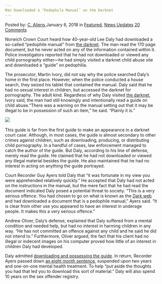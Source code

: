 ```yaml
---
Man Downloaded a ‘Pedophile Manual’ on the Darknet
---
```

<article class="post-listing post-24295 post type-post status-publish format-standard has-post-thumbnail hentry 
 tag-downloaded tag-man tag-manual tag-pedophile">
<div class="post-inner">
<span>Posted by: <a href="https://www.deepdotweb.com/author/caliens/" title="">C. Aliens </a></span>
<span>January 6, 2018</span>
<span>in <a href="https://www.deepdotweb.com/category/deepdot-news/" rel="category tag">Featured</a>, <a href="https://www.deepdotweb.com/category/news-updates/" rel="category tag">News Updates</a></span>
<span><a href="https://www.deepdotweb.com/2018/01/06/man-downloaded-pedophile-manual-darknet/#comments">20 Comments</a></span>


<p>Norwich Crown Court heard how 40-year-old Lee Daly had downloaded a so-called “pedophile manual” from <a href="https://www.deepdotweb.com/tag/darknet/">the darknet</a>. The man read the 170 page document, but he never acted on any of the information contained within it. Police investigators reported that he had not downloaded or viewed any child pornography either—he had simply visited a darknet child abuse site and downloaded a “guide” on pedophilia.</p>
<p>The prosecutor, Martin Ivory, did not say why the police searched Daly’s home in the first place. However, when the police conducted a house search, they seized his tablet that contained the manual. Daly said that he had no sexual interest in children, but accessed the darknet for pornography. The adult kind. Regardless of why Daly visited <a href="https://www.deepdotweb.com/tag/darknet/">the darknet</a>, Ivory said, the man had still knowingly and intentionally read a guide on child abuse.“There was a warning on the manual setting out that it may be illegal to be in possession of such an item,” he said. “Plainly it is.”</p>
<p><img class="wp-image-24300 aligncenter" src="/imgs/2018/01/word-image-8.jpeg" srcset="/imgs/2018/01/word-image-8.jpeg 660w, /imgs/2018/01/word-image-8-300x150.jpeg 300w" sizes="(max-width: 660px) 100vw, 660px" /></p>
<p>This guide is far from the first guide to make an appearance in a darknet court case. Although, in most cases, the guide is almost secondary to other crimes against children, such as downloading, producing, or distributing child pornography. In a handful of cases, law enforcement managed to catch the author of the guide. But Daly, according to his line of defense, merely read the guide. He claimed that he had not downloaded or viewed any illegal material besides the guide. He also maintained that he had no interest in acting on anything the guide portrayed.</p>
<p>Court Recorder Guy Ayers told Daly that “it was fortunate in my view you were apprehended relatively quickly.” He accepted that Daly had not acted on the instructions in the manual, but the mere fact that he had read the document indicated Daly posed a potential threat to society. “This is a very serious offence. You had chosen to go on what is known as the <a href="https://www.deepdotweb.com/tag/darknet/">Dark web</a> and had downloaded a document that is a pedophile manual,” Ayers said. “It is clear from other use you appeared to have an interest in underage people. It makes this a very serious offence.”</p>
<p>Andrew Oliver, Daly’s defense, explained that Daly suffered from a mental condition and needed help, but had no interest in harming children in any way. “He has not committed an offence against any child and he said he did not intend to.” Furthermore, Oliver argued, the fact that his client had no illegal or indecent images on his computer proved how little of an interest in children Daly had developed.</p>
<p>Daly admitted <a href="http://www.edp24.co.uk/news/crime/norwich-man-admits-owning-paedophile-manual-which-he-downloaded-from-the-dark-web-1-5324776">downloading and possessing the guide</a>. In return, Recorder Ayers passed down <a href="https://www.deepdotweb.com/tag/sentenced/">an eight month sentence</a>, suspended upon two years and one-on-one mental health treatment. To help “put aside the thoughts you had that led you to download this sort of material.” Daly will also spend 10 years on the sex offender registry.</p>
</div>
<span style="display:none"><a href="https://www.deepdotweb.com/tag/darknet/" rel="tag">darknet</a> <a href="https://www.deepdotweb.com/tag/downloaded/" rel="tag">downloaded</a> <a href="https://www.deepdotweb.com/tag/man/" rel="tag">man</a> <a href="https://www.deepdotweb.com/tag/manual/" rel="tag">manual</a> <a href="https://www.deepdotweb.com/tag/pedophile/" rel="tag">pedophile</a></span> <span style="display:none" class="updated">2018-01-06<a href="https://www.deepdotweb.com/author/caliens/" title="Posts by C. Aliens" rel="author">C. Aliens</a></strong></div>
</div>
</article>

